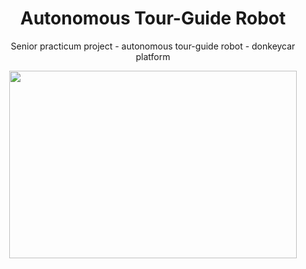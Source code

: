 <h1 align="center">  Autonomous Tour-Guide Robot  </h1>
<p align="center"> Senior practicum project - autonomous tour-guide robot - donkeycar platform </p>

<p align="center">
  <img width="460" height="300" src="https://github.com/weretew/Autonomous-Tour-Guide-Robot/blob/master/tour_guide_robot.gif?raw=true">
</p>
